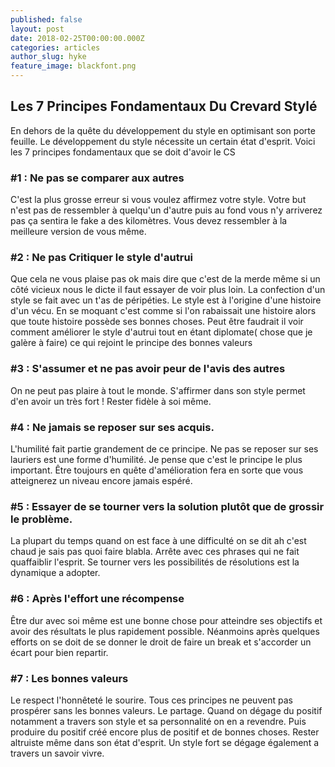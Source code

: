 ```yaml
---
published: false
layout: post
date: 2018-02-25T00:00:00.000Z
categories: articles
author_slug: hyke
feature_image: blackfont.png
---
```

## Les 7 Principes Fondamentaux Du Crevard Stylé

En dehors de la quête du développement du style en optimisant son porte feuille.
Le développement du style nécessite un certain état d'esprit. Voici les 7 principes fondamentaux que se doit d'avoir le CS


### #1 : Ne pas se comparer aux autres
C'est la plus grosse erreur si vous voulez affirmez votre style. Votre but n'est pas de ressembler à quelqu'un d'autre puis au fond vous n'y arriverez pas ça sentira le fake a des kilomètres. Vous devez ressembler à la meilleure version de vous même. 

### #2 : Ne pas Critiquer le style d'autrui 
Que cela ne vous plaise pas ok mais dire que c'est de la merde même si un côté vicieux nous le dicte il faut essayer de voir plus loin.
La confection d'un style se fait avec un t'as de péripéties. Le style est à l'origine d'une histoire d'un vécu. En se moquant c'est comme si l'on rabaissait une histoire alors que toute histoire possède ses bonnes choses. Peut être faudrait il voir comment améliorer le style d'autrui tout en étant diplomate( chose que je galère à faire) ce qui rejoint le principe des bonnes valeurs

### #3 : S'assumer et ne pas avoir peur de l'avis des autres
On ne peut pas plaire à tout le monde. S'affirmer dans son style permet d'en avoir un très fort ! Rester fidèle à soi même.

### #4 : Ne jamais se reposer sur ses acquis.
L'humilité fait partie grandement de ce principe. Ne pas se reposer sur ses lauriers est une forme d'humilité. 
Je pense que c'est le principe le plus important. Être toujours en quête d'amélioration fera en sorte que vous atteignerez un niveau encore jamais espéré.

### #5 : Essayer de se tourner vers la solution plutôt que de grossir le problème. 
La plupart du temps quand on est face à une difficulté on se dit ah c'est chaud je sais pas quoi faire blabla. Arrête avec ces phrases qui ne fait quaffaiblir l'esprit. Se tourner vers les possibilités de résolutions est la dynamique a adopter.

### #6 : Après l'effort une récompense
Être dur avec soi même est une bonne chose pour atteindre ses objectifs et avoir des résultats le plus rapidement possible. Néanmoins après quelques efforts on se doit de se donner le droit de faire un break et s'accorder un écart pour bien repartir.

### #7 : Les bonnes valeurs
Le respect l'honnêteté le sourire. Tous ces principes ne peuvent pas prospérer sans les bonnes valeurs.
Le partage. Quand on dégage du positif notamment a travers son style et sa personnalité on en a revendre. Puis produire du positif créé encore plus de positif et de bonnes choses. Rester altruiste même dans son état d'esprit. Un style fort se dégage également a travers un savoir vivre.
